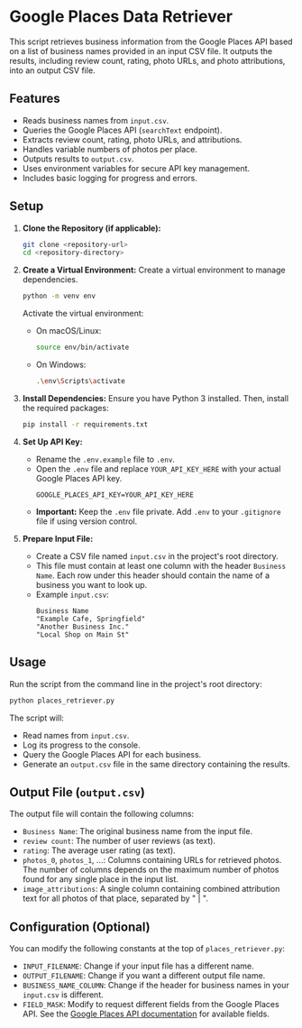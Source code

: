 # Google Places Data Retriever

This script retrieves business information from the Google Places API based on a list of business names provided in an input CSV file. It outputs the results, including review count, rating, photo URLs, and photo attributions, into an output CSV file.

## Features

*   Reads business names from `input.csv`.
*   Queries the Google Places API (`searchText` endpoint).
*   Extracts review count, rating, photo URLs, and attributions.
*   Handles variable numbers of photos per place.
*   Outputs results to `output.csv`.
*   Uses environment variables for secure API key management.
*   Includes basic logging for progress and errors.

## Setup

1.  **Clone the Repository (if applicable):**
    ```bash
    git clone <repository-url>
    cd <repository-directory>
    ```

2.  **Create a Virtual Environment:**
    Create a virtual environment to manage dependencies.
    ```bash
    python -m venv env
    ```
    Activate the virtual environment:
    - On macOS/Linux:
      ```bash
      source env/bin/activate
      ```
    - On Windows:
      ```bash
      .\env\Scripts\activate
      ```

3.  **Install Dependencies:**
    Ensure you have Python 3 installed. Then, install the required packages:
    ```bash
    pip install -r requirements.txt
    ```

4.  **Set Up API Key:**
    *   Rename the `.env.example` file to `.env`.
    *   Open the `.env` file and replace `YOUR_API_KEY_HERE` with your actual Google Places API key.
        ```
        GOOGLE_PLACES_API_KEY=YOUR_API_KEY_HERE
        ```
    *   **Important:** Keep the `.env` file private. Add `.env` to your `.gitignore` file if using version control.

5.  **Prepare Input File:**
    *   Create a CSV file named `input.csv` in the project's root directory.
    *   This file must contain at least one column with the header `Business Name`. Each row under this header should contain the name of a business you want to look up.
    *   Example `input.csv`:
        ```csv
        Business Name
        "Example Cafe, Springfield"
        "Another Business Inc."
        "Local Shop on Main St"
        ```

## Usage

Run the script from the command line in the project's root directory:

```bash
python places_retriever.py
```

The script will:
*   Read names from `input.csv`.
*   Log its progress to the console.
*   Query the Google Places API for each business.
*   Generate an `output.csv` file in the same directory containing the results.

## Output File (`output.csv`)

The output file will contain the following columns:

*   `Business Name`: The original business name from the input file.
*   `review count`: The number of user reviews (as text).
*   `rating`: The average user rating (as text).
*   `photos_0`, `photos_1`, ...: Columns containing URLs for retrieved photos. The number of columns depends on the maximum number of photos found for any single place in the input list.
*   `image_attributions`: A single column containing combined attribution text for all photos of that place, separated by " | ".

## Configuration (Optional)

You can modify the following constants at the top of `places_retriever.py`:

*   `INPUT_FILENAME`: Change if your input file has a different name.
*   `OUTPUT_FILENAME`: Change if you want a different output file name.
*   `BUSINESS_NAME_COLUMN`: Change if the header for business names in your `input.csv` is different.
*   `FIELD_MASK`: Modify to request different fields from the Google Places API. See the [Google Places API documentation](https://developers.google.com/maps/documentation/places/web-service/search-text#fields) for available fields.
